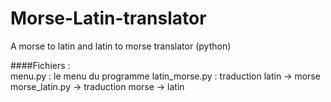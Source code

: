 Morse-Latin-translator
======================

A morse to latin and latin to morse translator (python)


####Fichiers :  
menu.py : le menu du programme
latin_morse.py : traduction latin -> morse
morse_latin.py -> traduction morse -> latin
